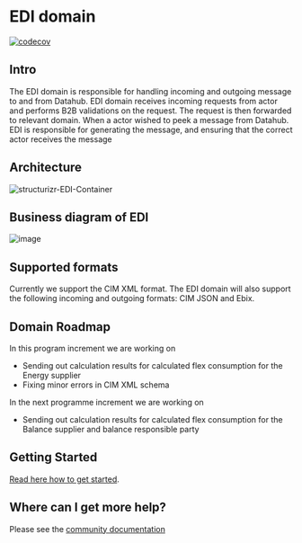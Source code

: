 # EDI domain

[![codecov](https://codecov.io/gh/Energinet-DataHub/geh-market-roles/branch/main/graph/badge.svg?token=R80X7DC6C0)](https://codecov.io/gh/Energinet-DataHub/geh-market-roles)

## Intro

The EDI domain is responsible for handling incoming and outgoing message to and from Datahub. 
EDI domain receives incoming requests from actor and performs B2B validations on the request.
The request is then forwarded to relevant domain.
When a actor wished to peek a message from Datahub. EDI is responsible for generating the message, and ensuring that the correct actor receives the message



## Architecture

![structurizr-EDI-Container](https://user-images.githubusercontent.com/72008816/215046778-938cf41d-b6ba-4086-807a-7a5dc9460d9c.png)

## Business diagram of EDI

![image](https://user-images.githubusercontent.com/72008816/215047284-652c90d7-7e50-408f-b3ce-93f58ea62929.png)

## Supported formats

Currently we support the CIM XML format. The EDI domain will also support the following incoming and outgoing formats: CIM JSON and Ebix.

## Domain Roadmap

In this program increment we are working on

- Sending out calculation results for calculated flex consumption for the Energy supplier
- Fixing minor errors in CIM XML schema

In the next programme increment we are working on

- Sending out calculation results for calculated flex consumption for the Balance supplier and balance responsible party

## Getting Started

[Read here how to get started](https://github.com/Energinet-DataHub/green-energy-hub/blob/main/docs/getting-started.md).

## Where can I get more help?

Please see the [community documentation](https://github.com/Energinet-DataHub/green-energy-hub/blob/main/COMMUNITY.md)
